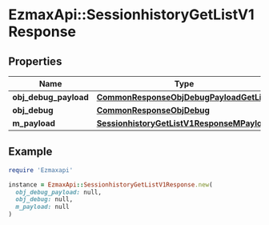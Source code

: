 # EzmaxApi::SessionhistoryGetListV1Response

## Properties

| Name | Type | Description | Notes |
| ---- | ---- | ----------- | ----- |
| **obj_debug_payload** | [**CommonResponseObjDebugPayloadGetList**](CommonResponseObjDebugPayloadGetList.md) |  |  |
| **obj_debug** | [**CommonResponseObjDebug**](CommonResponseObjDebug.md) |  | [optional] |
| **m_payload** | [**SessionhistoryGetListV1ResponseMPayload**](SessionhistoryGetListV1ResponseMPayload.md) |  |  |

## Example

```ruby
require 'Ezmaxapi'

instance = EzmaxApi::SessionhistoryGetListV1Response.new(
  obj_debug_payload: null,
  obj_debug: null,
  m_payload: null
)
```

